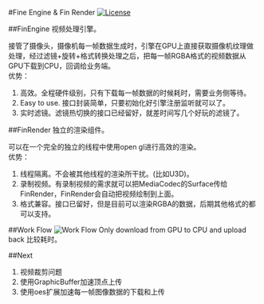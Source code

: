 #Fine Engine & Fin Render
[![License](http://img.shields.io/:license-apache-blue.svg)](http://www.apache.org/licenses/LICENSE-2.0.html)

##FinEngine
视频处理引擎。

接管了摄像头，摄像机每一帧数据生成时，引擎在GPU上直接获取摄像机纹理做处理，经过滤镜+旋转+格式转换处理之后，把每一帧RGBA格式的视频数据从GPU下载到CPU，回调给业务端。  
优势：   
1. 高效。全程硬件级别，只有下载每一帧数据的时候耗时，需要业务侧等待。  
2. Easy to use. 接口封装简单，只要初始化好引擎注册监听就可以了。  
3. 实时滤镜。滤镜热切换的接口已经留好，就差时间写几个好玩的滤镜了。  

##FinRender
独立的渲染组件。

可以在一个完全的独立的线程中使用open gl进行高效的渲染。  
优势：  
1. 线程隔离。不会被其他线程的渲染所干扰。(比如U3D)。  
1. 录制视频。有录制视频的需求就可以把MediaCodec的Surface传给FinRender，FinRender会自动把视频绘制到上面。    
1. 格式兼容。接口已留好，但是目前可以渲染RGBA的数据，后期其他格式的都可以支持。    

##Work Flow
![Work Flow](https://github.com/ifinver/FinEngine/blob/master/workflow.png)
Only download from GPU to CPU and upload back 比较耗时。

##Next
1. 视频裁剪问题  
1. 使用GraphicBuffer加速顶点上传  
1. 使用oes扩展加速每一帧图像数据的下载和上传  
